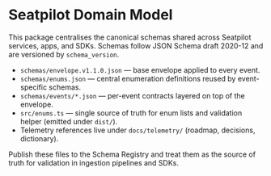 # Seatpilot Domain Model

This package centralises the canonical schemas shared across Seatpilot services, apps, and SDKs. Schemas follow JSON Schema draft 2020-12 and are versioned by `schema_version`.

- `schemas/envelope.v1.1.0.json` — base envelope applied to every event.
- `schemas/enums.json` — central enumeration definitions reused by event-specific schemas.
- `schemas/events/*.json` — per-event contracts layered on top of the envelope.
- `src/enums.ts` — single source of truth for enum lists and validation helper (emitted under `dist/`).
- Telemetry references live under `docs/telemetry/` (roadmap, decisions, dictionary).

Publish these files to the Schema Registry and treat them as the source of truth for validation in ingestion pipelines and SDKs.
